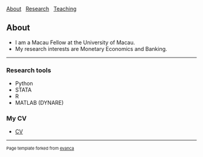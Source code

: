 [About](/index) &nbsp; [Research](/Research) &nbsp; [Teaching](/Teaching)

## About 

* I am a Macau Fellow at the University of Macau.  
* My research interests are Monetary Economics and Banking. 

---

### Research tools

* Python 
* STATA
* R
* MATLAB (DYNARE)

### My CV
* [CV](https://github.com/samiengmanng/samiengmanng.github.io/files/12310268/CV_Ieng_Man_Ng_June2023.pdf)









---
<p style="font-size:11px">Page template forked from <a href="https://github.com/evanca/quick-portfolio">evanca</a></p>
<!-- Remove above link if you don't want to attibute -->

